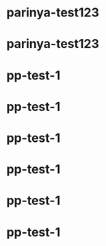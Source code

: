 # parinya-test123
# parinya-test123
# pp-test-1
# pp-test-1
# pp-test-1
# pp-test-1
# pp-test-1
# pp-test-1
